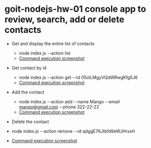 # goit-nodejs-hw-01 console app to review, search, add or delete contacts

- Get and display the entire list of contacts 
  - node index.js --action list
  - [Command execution screenshot](https://monosnap.com/file/mAW4ZapheKIR8xwQTjQdkR9bjIPFlH)

- Get contact by id
  - node index.js --action get --id 05olLMgyVQdWRwgKfg5J6
  - [Command execution screenshot](https://monosnap.com/file/zRF3id7veaW8phb6o5lqw9c5pkNqF5)

- Add the contact
  - node index.js --action add --name Mango --email mango@gmail.com --phone 322-22-22
  - [Command execution screenshot](https://monosnap.com/file/1R0VKxBI6BTXnNCOKmGLuZyYkVbiIH)

 - Delete the contact
  - node index.js --action remove --id qdggE76Jtbfd9eWJHrssH
  - [Command execution screenshot](https://monosnap.com/file/O4a7ZtYVUGe66TPOJI9HklJtLTCIX9)
